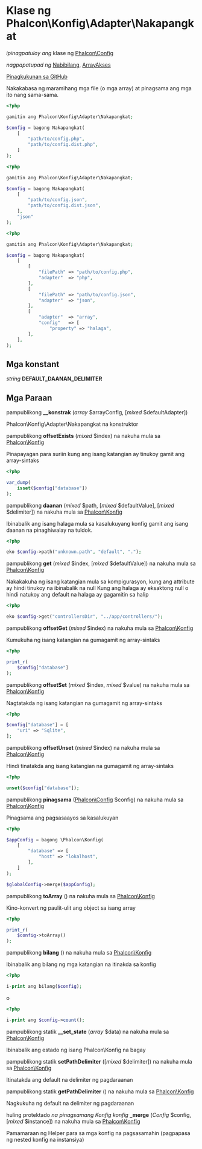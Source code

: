 # Klase ng **Phalcon\\Konfig\\Adapter\\Nakapangkat**

*ipinagpatuloy ang* klase ng [Phalcon\Config](/en/3.2/api/Phalcon_Config)

*nagpapatupad ng* [Nabibilang](http://php.net/manual/en/class.countable.php), [ArrayAkses](http://php.net/manual/en/class.arrayaccess.php)

<a href="https://github.com/phalcon/cphalcon/blob/master/phalcon/config/adapter/grouped.zep" class="btn btn-default btn-sm">Pinagkukunan sa GitHub</a>

Nakakabasa ng maramihang mga file (o mga array) at pinagsama ang mga ito nang sama-sama.

```php
<?php

gamitin ang Phalcon\Konfig\Adapter\Nakapangkat;

$config = bagong Nakapangkat(
    [
        "path/to/config.php",
        "path/to/config.dist.php",
    ]
);

```

```php
<?php

gamitin ang Phalcon\Konfig\Adapter\Nakapangkat;

$config = bagong Nakapangkat(
    [
        "path/to/config.json",
        "path/to/config.dist.json",
    ],
    "json"
);

```

```php
<?php

gamitin ang Phalcon\Konfig\Adapter\Nakapangkat;

$config = bagong Nakapangkat(
    [
        [
            "filePath" => "path/to/config.php",
            "adapter"  => "php",
        ],
        [
            "filePath" => "path/to/config.json",
            "adapter"  => "json",
        ],
        [
            "adapter"  => "array",
            "config"   => [
                "property" => "halaga",
        ],
    ],
);

```

## Mga konstant

*string* **DEFAULT_DAANAN_DELIMITER**

## Mga Paraan

pampublikong **__konstrak** (*array* $arrayConfig, [*mixed* $defaultAdapter])

Phalcon\\Konfig\\Adapter\\Nakapangkat na konstruktor

pampublikong **offsetExists** (*mixed* $index) na nakuha mula sa [Phalcon\Konfig](/en/3.2/api/Phalcon_Config)

Pinapayagan para suriin kung ang isang katangian ay tinukoy gamit ang array-sintaks

```php
<?php

var_dump(
    isset($config["database"])
);

```

pampublikong **daanan** (*mixed* $path, [*mixed* $defaultValue], [*mixed* $delimiter]) na nakuha mula sa [Phalcon\Konfig](/en/3.2/api/Phalcon_Config)

Ibinabalik ang isang halaga mula sa kasalukuyang konfig gamit ang isang daanan na pinaghiwalay na tuldok.

```php
<?php

eko $config->path("unknown.path", "default", ".");

```

pampublikong **get** (*mixed* $index, [*mixed* $defaultValue]) na nakuha mula sa [Phalcon\Konfig](/en/3.2/api/Phalcon_Config)

Nakakakuha ng isang katangian mula sa kompigurasyon, kung ang attribute ay hindi tinukoy na ibinabalik na null Kung ang halaga ay eksaktong null o hindi natukoy ang default na halaga ay gagamitin sa halip

```php
<?php

eko $config->get("controllersDir", "../app/controllers/");

```

pampublikong **offsetGet** (*mixed* $index) na nakuha mula sa [Phalcon\Konfig](/en/3.2/api/Phalcon_Config)

Kumukuha ng isang katangian na gumagamit ng array-sintaks

```php
<?php

print_r(
    $config["database"]
);

```

pampublikong **offsetSet** (*mixed* $index, *mixed* $value) na nakuha mula sa [Phalcon\Konfig](/en/3.2/api/Phalcon_Config)

Nagtatakda ng isang katangian na gumagamit ng array-sintaks

```php
<?php

$config["database"] = [
    "uri" => "Sqlite",
];

```

pampublikong **offsetUnset** (*mixed* $index) na nakuha mula sa [Phalcon\Konfig](/en/3.2/api/Phalcon_Config)

Hindi tinatakda ang isang katangian na gumagamit ng array-sintaks

```php
<?php

unset($config["database"]);

```

pampublikong **pinagsama** ([Phalcon\Config](/en/3.2/api/Phalcon_Config) $config) na nakuha mula sa [Phalcon\Konfig](/en/3.2/api/Phalcon_Config)

Pinagsama ang pagsasaayos sa kasalukuyan

```php
<?php

$appConfig = bagong \Phalcon\Konfig(
    [
        "database" => [
            "host" => "lokalhost",
        ],
    ]
);

$globalConfig->merge($appConfig);

```

pampublikong **toArray** () na nakuha mula sa [Phalcon\Konfig](/en/3.2/api/Phalcon_Config)

Kino-konvert ng paulit-ulit ang object sa isang array

```php
<?php

print_r(
    $config->toArray()
);

```

pampublikong **bilang** () na nakuha mula sa [Phalcon\Konfig](/en/3.2/api/Phalcon_Config)

Ibinabalik ang bilang ng mga katangian na itinakda sa konfig

```php
<?php

i-print ang bilang($config);

```

o

```php
<?php

i-print ang $config->count();

```

pampublikong statik **__set_state** (*array* $data) na nakuha mula sa [Phalcon\Konfig](/en/3.2/api/Phalcon_Config)

Ibinabalik ang estado ng isang Phalcon\\Konfig na bagay

pampublikong statik **setPathDelimiter** ([*mixed* $delimiter]) na nakuha mula sa [Phalcon\Konfig](/en/3.2/api/Phalcon_Config)

Itinatakda ang default na delimiter ng pagdaraanan

pampublikong statik **getPathDelimiter** () na nakuha mula sa [Phalcon\Konfig](/en/3.2/api/Phalcon_Config)

Nagkukuha ng default na delimiter ng pagdaraanan

huling protektado *na pinagsamang Konfig konfig* **_merge** (*Config* $config, [*mixed* $instance]) na nakuha mula sa [Phalcon\Konfig](/en/3.2/api/Phalcon_Config)

Pamamaraan ng Helper para sa mga konfig na pagsasamahin (pagpapasa ng nested konfig na instansiya)